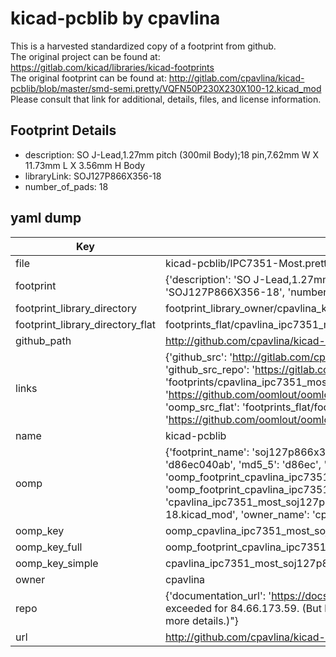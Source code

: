 # kicad-pcblib by cpavlina  
This is a harvested standardized copy of a footprint from github.  
The original project can be found at:  
https://gitlab.com/kicad/libraries/kicad-footprints  
The original footprint can be found at:
http://gitlab.com/cpavlina/kicad-pcblib/blob/master/smd-semi.pretty/VQFN50P230X230X100-12.kicad_mod
Please consult that link for additional, details, files, and license information.  
## Footprint Details
* description: SO J-Lead,1.27mm pitch (300mil Body);18 pin,7.62mm W X 11.73mm L X 3.56mm H Body  
* libraryLink: SOJ127P866X356-18  
* number_of_pads: 18  
## yaml dump  
| Key | Value |  
| --- | --- |  
| file | kicad-pcblib/IPC7351-Most.pretty/SOJ127P866X356-18.kicad_mod |  
| footprint | {'description': 'SO J-Lead,1.27mm pitch (300mil Body);18 pin,7.62mm W X 11.73mm L X 3.56mm H Body', 'libraryLink': 'SOJ127P866X356-18', 'number_of_pads': 18} |  
| footprint_library_directory | footprint_library_owner/cpavlina_kicad-pcblib |  
| footprint_library_directory_flat | footprints_flat/cpavlina_ipc7351_most_soj127p866x356_18/working |  
| github_path | http://github.com/cpavlina/kicad-pcblib/blob/master/IPC7351-Most.pretty/SOJ127P866X356-18.kicad_mod |  
| links | {'github_src': 'http://gitlab.com/cpavlina/kicad-pcblib/blob/master/smd-semi.pretty/VQFN50P230X230X100-12.kicad_mod', 'github_src_repo': 'https://gitlab.com/kicad/libraries/kicad-footprints', 'oomp_bot': 'footprints/cpavlina_ipc7351_most_soj127p866x356_18/working', 'oomp_bot_github': 'https://github.com/oomlout/oomlout_oomp_footprint_bot/tree/main/footprints/cpavlina_ipc7351_most_soj127p866x356_18/working', 'oomp_src_flat': 'footprints_flat/footprints_flat/cpavlina_ipc7351_most_soj127p866x356_18/working', 'oomp_src_flat_github': 'https://github.com/oomlout/oomlout_oomp_footprint_src/tree/main/footprints_flat/cpavlina_ipc7351_most_soj127p866x356_18/working'} |  
| name | kicad-pcblib |  
| oomp | {'footprint_name': 'soj127p866x356_18', 'library_name': 'ipc7351_most', 'md5': 'd86ec040ab7728955ae1b3ed13daa59c', 'md5_10': 'd86ec040ab', 'md5_5': 'd86ec', 'md5_6': 'd86ec0', 'oomp_key': 'oomp_cpavlina_ipc7351_most_soj127p866x356_18', 'oomp_key_extra': 'oomp_footprint_cpavlina_ipc7351_most_soj127p866x356_18', 'oomp_key_full': 'oomp_footprint_cpavlina_ipc7351_most_soj127p866x356_18_d86ec0', 'oomp_key_simple': 'cpavlina_ipc7351_most_soj127p866x356_18', 'original_filename': 'kicad-pcblib/IPC7351-Most.pretty/SOJ127P866X356-18.kicad_mod', 'owner_name': 'cpavlina'} |  
| oomp_key | oomp_cpavlina_ipc7351_most_soj127p866x356_18 |  
| oomp_key_full | oomp_footprint_cpavlina_ipc7351_most_soj127p866x356_18 |  
| oomp_key_simple | cpavlina_ipc7351_most_soj127p866x356_18 |  
| owner | cpavlina |  
| repo | {'documentation_url': 'https://docs.github.com/rest/overview/resources-in-the-rest-api#rate-limiting', 'message': "API rate limit exceeded for 84.66.173.59. (But here's the good news: Authenticated requests get a higher rate limit. Check out the documentation for more details.)"} |  
| url | http://github.com/cpavlina/kicad-pcblib |  

